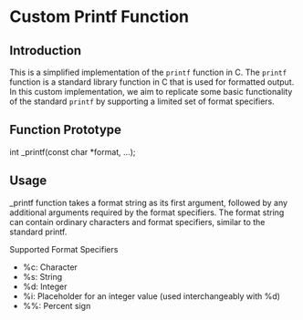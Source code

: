 # Custom Printf Function

## Introduction
This is a simplified implementation of the `printf` function in C. The `printf` function is a standard library function in C that is used for formatted output. In this custom implementation, we aim to replicate some basic functionality of the standard `printf` by supporting a limited set of format specifiers.

## Function Prototype
int _printf(const char *format, ...);

## Usage
_printf function takes a format string as its first argument, followed by any additional arguments required by the format specifiers. The format string can contain ordinary characters and format specifiers, similar to the standard printf.

Supported Format Specifiers
- %c: Character
- %s: String
- %d: Integer
- %i: Placeholder for an integer value (used interchangeably with %d)
- %%: Percent sign
